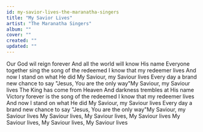 ```yaml
---
id: my-savior-lives-the-maranatha-singers
title: "My Savior Lives"
artist: "The Maranatha Singers"
album: ""
cover: ""
created: ""
updated: ""
---
```


Our God wil reign forever
And all the world will know His name
Everyone together sing the song of the redeemed
I know that my redeemer lives
And now I stand on what He did
My Saviour, my Saviour lives
Every day a brand new chance to say
"Jesus, You are the only way"My Saviour, my Saviour lives
The King has come from Heaven
And darkness trembles at His name
Victory forever is the song of the redeemed
I know that my redeemer lives
And now I stand on what He did
My Saviour, my Saviour lives
Every day a brand new chance to say
"Jesus, You are the only way"My Saviour, my Saviour lives
My Saviour lives, My Saviour lives, My Saviour lives
My Saviour lives, My Saviour lives, My Saviour lives